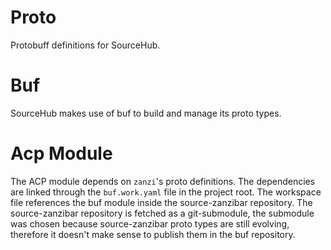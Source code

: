 # Proto

Protobuff definitions for SourceHub.

# Buf
SourceHub makes use of buf to build and manage its proto types.

# Acp Module
The ACP module depends on `zanzi`'s proto definitions.
The dependencies are linked through the `buf.work.yaml` file in the project root.
The workspace file references the buf module inside the source-zanzibar repository.
The source-zanzibar repository is fetched as a git-submodule, the submodule was chosen because source-zanzibar proto types are still evolving, therefore it doesn't make sense to publish them in the buf repository.
